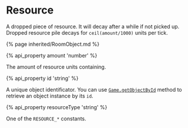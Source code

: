 # Resource 

A dropped piece of resource. It will decay after a while if not picked up. 
Dropped resource pile decays for `ceil(amount/1000)` units per tick. 

{% page inherited/RoomObject.md %}

{% api_property amount 'number' %}



The amount of resource units containing.



{% api_property id 'string' %}



A unique object identificator. You can use <a href="#Game.getObjectById"><code>Game.getObjectById</code></a> method to retrieve an object instance by its <code>id</code>.



{% api_property resourceType 'string' %}



One of the <code>RESOURCE_*</code> constants.


